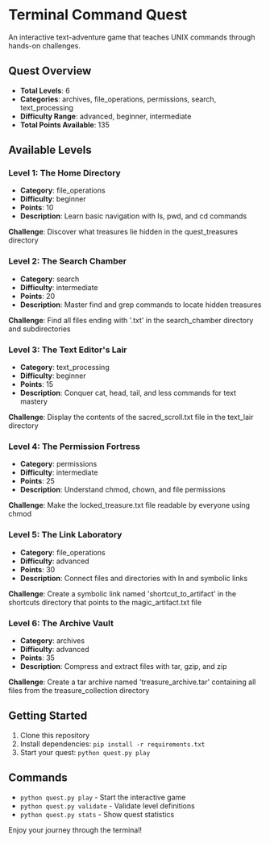 # Terminal Command Quest

An interactive text-adventure game that teaches UNIX commands through hands-on challenges.

## Quest Overview

- **Total Levels**: 6
- **Categories**: archives, file_operations, permissions, search, text_processing
- **Difficulty Range**: advanced, beginner, intermediate
- **Total Points Available**: 135

## Available Levels


### Level 1: The Home Directory

- **Category**: file_operations
- **Difficulty**: beginner
- **Points**: 10
- **Description**: Learn basic navigation with ls, pwd, and cd commands

**Challenge**: Discover what treasures lie hidden in the quest_treasures directory


### Level 2: The Search Chamber

- **Category**: search
- **Difficulty**: intermediate
- **Points**: 20
- **Description**: Master find and grep commands to locate hidden treasures

**Challenge**: Find all files ending with '.txt' in the search_chamber directory and subdirectories


### Level 3: The Text Editor's Lair

- **Category**: text_processing
- **Difficulty**: beginner
- **Points**: 15
- **Description**: Conquer cat, head, tail, and less commands for text mastery

**Challenge**: Display the contents of the sacred_scroll.txt file in the text_lair directory


### Level 4: The Permission Fortress

- **Category**: permissions
- **Difficulty**: intermediate
- **Points**: 25
- **Description**: Understand chmod, chown, and file permissions

**Challenge**: Make the locked_treasure.txt file readable by everyone using chmod


### Level 5: The Link Laboratory

- **Category**: file_operations
- **Difficulty**: advanced
- **Points**: 30
- **Description**: Connect files and directories with ln and symbolic links

**Challenge**: Create a symbolic link named 'shortcut_to_artifact' in the shortcuts directory that points to the magic_artifact.txt file


### Level 6: The Archive Vault

- **Category**: archives
- **Difficulty**: advanced
- **Points**: 35
- **Description**: Compress and extract files with tar, gzip, and zip

**Challenge**: Create a tar archive named 'treasure_archive.tar' containing all files from the treasure_collection directory


## Getting Started

1. Clone this repository
2. Install dependencies: `pip install -r requirements.txt`
3. Start your quest: `python quest.py play`

## Commands

- `python quest.py play` - Start the interactive game
- `python quest.py validate` - Validate level definitions
- `python quest.py stats` - Show quest statistics

Enjoy your journey through the terminal!
